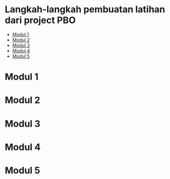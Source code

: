 # Langkah-langkah pembuatan latihan dari project PBO
- [Modul 1](README.md#modul-1)
- [Modul 2](README.md#modul-2)
- [Modul 3](README.md#modul-3)
- [Modul 4](README.md#modul-4)
- [Modul 5](README.md#modul-5)

# Modul 1
## 
##
##

# Modul 2
## 
##
##

# Modul 3
## 
##
##

# Modul 4
## 
##
##

# Modul 5
## 
##
##
